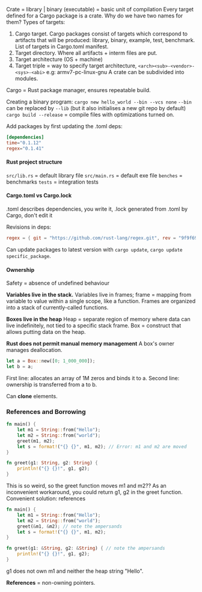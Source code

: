 Crate = library | binary (executable) = basic unit of compilation
Every target defined for a Cargo package is a crate. Why do we have two names for them?
Types of targets:
1. Cargo target. Cargo packages consist of targets which correspond to artifacts that will be produced: library, binary, example, test, benchmark.
   List of targets in Cargo.toml manifest.
2. Target directory. Where all artifacts + interm files are put.
3. Target architecture (OS + machine)
4. Target triple = way to specify target architecture, `<arch><sub>-<vendor>-<sys>-<abi>` e.g: armv7-pc-linux-gnu
A crate can be subdivided into modules.

Cargo = Rust package manager, ensures repeatable build.

Creating a binary program:
`cargo new hello_world --bin --vcs none`
`--bin` can be replaced by `--lib` (but it also initialises a new git repo by default)
`cargo build --release` = compile files with optimizations turned on.

Add packages by first updating the .toml deps:
```toml
[dependencies]
time="0.1.12"
regex="0.1.41"
```

#### Rust project structure
`src/lib.rs` = default library file
`src/main.rs` = default exe file
`benches` = benchmarks
`tests` = integration tests

#### Cargo.toml vs Cargo.lock
.toml describes dependencies, you write it, .lock generated from .toml by Cargo, don't edit it

Revisions in deps: 
```toml
regex = { git = "https://github.com/rust-lang/regex.git", rev = "9f9f693" }
```
Can update packages to latest version with `cargo update`, `cargo update specific_package`.

#### Ownership

Safety = absence of undefined behaviour

**Variables live in the stack.**
Variables live in frames; frame = mapping from variable to value within a single scope, like a function.
Frames are organized into a stack of currently-called functions. 

**Boxes live in the heap**
Heap = separate region of memory where data can live indefinitely, not tied to a specific stack frame.
Box = construct that allows putting data on the heap.

**Rust does not permit manual memory management**
A box's owner manages deallocation.
```rust
let a = Box::new([0; 1_000_000]);
let b = a;
```
First line: allocates an array of 1M zeros and binds it to a.
Second line: ownership is transferred from a to b.

Can **clone** elements.

### References and Borrowing
```rust
fn main() {
    let m1 = String::from("Hello");
    let m2 = String::from("world");
    greet(m1, m2);
    let s = format!("{} {}", m1, m2); // Error: m1 and m2 are moved
}

fn greet(g1: String, g2: String) {
    println!("{} {}!", g1, g2);
}
```
This is so weird, so the greet function moves m1 and m2??
As an inconvenient workaround, you could return g1, g2 in the greet function.
Convenient solution: references
```rust
fn main() {
    let m1 = String::from("Hello");
    let m2 = String::from("world");
    greet(&m1, &m2); // note the ampersands
    let s = format!("{} {}", m1, m2);
}

fn greet(g1: &String, g2: &String) { // note the ampersands
    println!("{} {}!", g1, g2);
}
```
g1 does not own m1 and neither the heap string "Hello".

**References** = non-owning pointers.